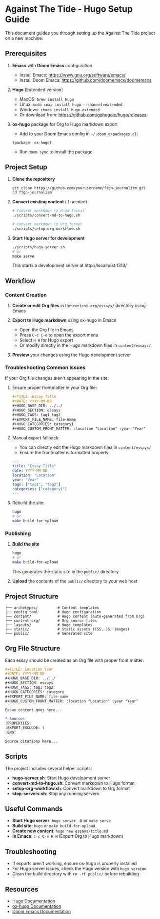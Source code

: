 # Against The Tide - Hugo Setup Guide

This document guides you through setting up the Against The Tide project on a new machine.

## Prerequisites

1. **Emacs** with **Doom Emacs** configuration
   - Install Emacs: https://www.gnu.org/software/emacs/
   - Install Doom Emacs: https://github.com/doomemacs/doomemacs

2. **Hugo** (Extended version)
   - MacOS: `brew install hugo`
   - Linux: `sudo snap install hugo --channel=extended`
   - Windows: `choco install hugo-extended`
   - Or download from: https://github.com/gohugoio/hugo/releases

3. **ox-hugo** package for Org to Hugo markdown export
   - Add to your Doom Emacs config in `~/.doom.d/packages.el`:
   ```elisp
   (package! ox-hugo)
   ```
   - Run `doom sync` to install the package

## Project Setup

1. **Clone the repository**
   ```bash
   git clone https://github.com/yourusername/ftgn-journalism.git
   cd ftgn-journalism
   ```

2. **Convert existing content** (if needed)
   ```bash
   # Convert markdown to Hugo format
   ./scripts/convert-md-to-hugo.sh
   
   # Convert markdown to Org format
   ./scripts/setup-org-workflow.sh
   ```

3. **Start Hugo server for development**
   ```bash
   ./scripts/hugo-server.sh
   # or
   make serve
   ```
   This starts a development server at http://localhost:1313/

## Workflow

### Content Creation

1. **Create or edit Org files** in the `content-org/essays/` directory using Emacs
2. **Export to Hugo markdown** using ox-hugo in Emacs
   - Open the Org file in Emacs
   - Press `C-c C-e` to open the export menu
   - Select `H H` for Hugo export
   - Or modify directly in the Hugo markdown files in `content/essays/`

3. **Preview** your changes using the Hugo development server

### Troubleshooting Common Issues

If your Org file changes aren't appearing in the site:

1. Ensure proper frontmatter in your Org file:
   ```org
   #+TITLE: Essay Title
   #+DATE: YYYY-MM-DD
   #+HUGO_BASE_DIR: ../../
   #+HUGO_SECTION: essays
   #+HUGO_TAGS: tag1 tag2
   #+EXPORT_FILE_NAME: file-name
   #+HUGO_CATEGORIES: category1
   #+HUGO_CUSTOM_FRONT_MATTER: :location "Location" :year "Year"
   ```

2. Manual export fallback:
   - You can directly edit the Hugo markdown files in `content/essays/`
   - Ensure the frontmatter is formatted properly:
   ```yaml
   ---
   title: "Essay Title"
   date: YYYY-MM-DD
   location: "Location"
   year: "Year"
   tags: ["tag1", "tag2"]
   categories: ["category1"]
   ---
   ```

3. Rebuild the site:
   ```bash
   hugo
   # or
   make build-for-upload
   ```

### Publishing

1. **Build the site**
   ```bash
   hugo
   # or
   make build-for-upload
   ```
   This generates the static site in the `public/` directory

2. **Upload** the contents of the `public/` directory to your web host

## Project Structure

```
├── archetypes/         # Content templates
├── config.toml         # Hugo configuration
├── content/            # Hugo content (auto-generated from Org)
├── content-org/        # Org source files
├── layouts/            # Hugo templates
├── static/             # Static assets (CSS, JS, images)
└── public/             # Generated site
```

## Org File Structure

Each essay should be created as an Org file with proper front matter:

```org
#+TITLE: Location Year
#+DATE: YYYY-MM-DD
#+HUGO_BASE_DIR: ../../
#+HUGO_SECTION: essays
#+HUGO_TAGS: tag1 tag2
#+HUGO_CATEGORIES: category
#+EXPORT_FILE_NAME: file-name
#+HUGO_CUSTOM_FRONT_MATTER: :location "Location" :year "Year"

Essay content goes here...

* Sources
:PROPERTIES:
:EXPORT_EXCLUDE: t
:END:

Source citations here...
```

## Scripts

The project includes several helper scripts:

- **hugo-server.sh**: Start Hugo development server
- **convert-md-to-hugo.sh**: Convert markdown to Hugo format
- **setup-org-workflow.sh**: Convert markdown to Org format
- **stop-servers.sh**: Stop any running servers

## Useful Commands

- **Start Hugo server**: `hugo server -D` or `make serve`
- **Build site**: `hugo` or `make build-for-upload`
- **Create new content**: `hugo new essays/title.md`
- **In Emacs**: `C-c C-e H H` (Export Org to Hugo markdown)

## Troubleshooting

- If exports aren't working, ensure ox-hugo is properly installed
- For Hugo server issues, check the Hugo version with `hugo version`
- Clean the build directory with `rm -rf public/` before rebuilding

## Resources

- [Hugo Documentation](https://gohugo.io/documentation/)
- [ox-hugo Documentation](https://ox-hugo.scripter.co/)
- [Doom Emacs Documentation](https://github.com/doomemacs/doomemacs/blob/master/docs/index.org)
